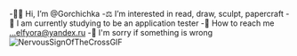 -😶‍🌫️  Hi, I’m @Gorchichka
-⚖️ I’m interested in read, draw, sculpt, papercraft
-🔭 I am currently studying to be an application tester
-🦉 How to reach me ...elfyora@yandex.ru
-🦥 I'm sorry if something is wrong
![NervousSignOfTheCrossGIF](https://user-images.githubusercontent.com/114956075/194086380-ef2c8187-d802-405a-9e98-11a01f39cbba.gif)
